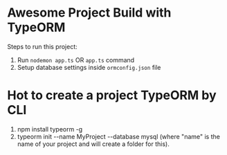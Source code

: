 # Awesome Project Build with TypeORM

Steps to run this project:

1. Run `nodemon app.ts` OR `app.ts` command
2. Setup database settings inside `ormconfig.json` file

# Hot to create a project TypeORM by CLI

1. npm install typeorm -g
2. typeorm init --name MyProject --database mysql (where "name" is the name of your project and will create a folder for this).